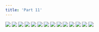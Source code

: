```yaml
---
title: 'Part 11'
---
```


![](images/shell/part-11/shell95.jpg)
![](images/shell/part-11/shell96.jpg)
![](images/shell/part-11/shell97.jpg)
![](images/shell/part-11/shell98.jpg)
![](images/shell/part-11/shell99.jpg)
![](images/shell/part-11/shell100.jpg)
![](images/shell/part-11/shell101.jpg)
![](images/shell/part-11/shell102.jpg)
![](images/shell/part-11/shell103.jpg)
![](images/shell/part-11/shell104.jpg)
![](images/shell/part-11/shell105.jpg)
![](images/shell/part-11/shell106.jpg)
![](images/shell/part-11/shell107.jpg)
![](images/shell/part-11/shell108.jpg)